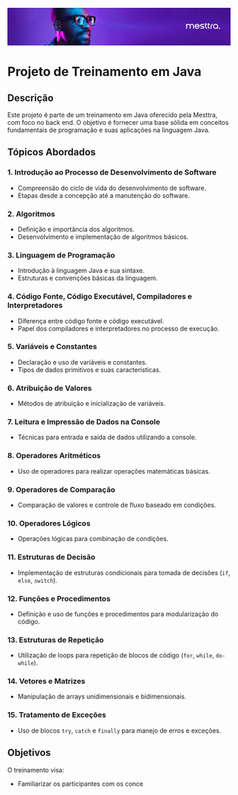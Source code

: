 ![mesttra](./imgs/images.jfif)
# Projeto de Treinamento em Java

## Descrição

Este projeto é parte de um treinamento em Java oferecido pela Mesttra, com foco no back end. O objetivo é fornecer uma base sólida em conceitos fundamentais de programação e suas aplicações na linguagem Java.

## Tópicos Abordados

### 1. Introdução ao Processo de Desenvolvimento de Software
- Compreensão do ciclo de vida do desenvolvimento de software.
- Etapas desde a concepção até a manutenção do software.

### 2. Algoritmos
- Definição e importância dos algoritmos.
- Desenvolvimento e implementação de algoritmos básicos.

### 3. Linguagem de Programação
- Introdução à linguagem Java e sua sintaxe.
- Estruturas e convenções básicas da linguagem.

### 4. Código Fonte, Código Executável, Compiladores e Interpretadores
- Diferença entre código fonte e código executável.
- Papel dos compiladores e interpretadores no processo de execução.

### 5. Variáveis e Constantes
- Declaração e uso de variáveis e constantes.
- Tipos de dados primitivos e suas características.

### 6. Atribuição de Valores
- Métodos de atribuição e inicialização de variáveis.

### 7. Leitura e Impressão de Dados na Console
- Técnicas para entrada e saída de dados utilizando a console.

### 8. Operadores Aritméticos
- Uso de operadores para realizar operações matemáticas básicas.

### 9. Operadores de Comparação
- Comparação de valores e controle de fluxo baseado em condições.

### 10. Operadores Lógicos
- Operações lógicas para combinação de condições.

### 11. Estruturas de Decisão
- Implementação de estruturas condicionais para tomada de decisões (`if`, `else`, `switch`).

### 12. Funções e Procedimentos
- Definição e uso de funções e procedimentos para modularização do código.

### 13. Estruturas de Repetição
- Utilização de loops para repetição de blocos de código (`for`, `while`, `do-while`).

### 14. Vetores e Matrizes
- Manipulação de arrays unidimensionais e bidimensionais.

### 15. Tratamento de Exceções
- Uso de blocos `try`, `catch` e `finally` para manejo de erros e exceções.

## Objetivos

O treinamento visa:
- Familiarizar os participantes com os conce
